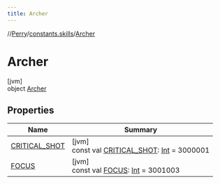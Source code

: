 ```yaml
---
title: Archer
---
```

//[Perry](../../../index.html)/[constants.skills](../index.html)/[Archer](index.html)



# Archer



[jvm]\
object [Archer](index.html)



## Properties


| Name | Summary |
|---|---|
| [CRITICAL_SHOT](-c-r-i-t-i-c-a-l_-s-h-o-t.html) | [jvm]<br>const val [CRITICAL_SHOT](-c-r-i-t-i-c-a-l_-s-h-o-t.html): [Int](https://kotlinlang.org/api/latest/jvm/stdlib/kotlin/-int/index.html) = 3000001 |
| [FOCUS](-f-o-c-u-s.html) | [jvm]<br>const val [FOCUS](-f-o-c-u-s.html): [Int](https://kotlinlang.org/api/latest/jvm/stdlib/kotlin/-int/index.html) = 3001003 |

